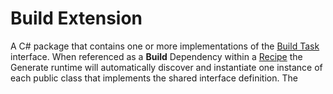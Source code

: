 # Build Extension

A C# package that contains one or more implementations of the [Build Task](Build-Task.md) interface. When referenced as a **Build** Dependency within a [Recipe](Recipe.md) the Generate runtime will automatically discover and instantiate one instance of each public class that implements the shared interface definition. The 
